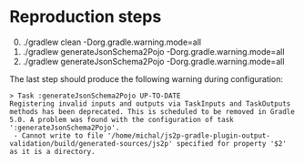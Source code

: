 # Reproduction steps

0. ./gradlew clean -Dorg.gradle.warning.mode=all
0. ./gradlew generateJsonSchema2Pojo -Dorg.gradle.warning.mode=all
0. ./gradlew generateJsonSchema2Pojo -Dorg.gradle.warning.mode=all

The last step should produce the following warning during configuration:
```
> Task :generateJsonSchema2Pojo UP-TO-DATE
Registering invalid inputs and outputs via TaskInputs and TaskOutputs methods has been deprecated. This is scheduled to be removed in Gradle 5.0. A problem was found with the configuration of task ':generateJsonSchema2Pojo'.
 - Cannot write to file '/home/michal/js2p-gradle-plugin-output-validation/build/generated-sources/js2p' specified for property '$2' as it is a directory.
```

